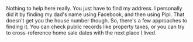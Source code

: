 Nothing to help here really.
You just have to find my address.
I personally did it by finding my dad's name using Facebook, and then using Pipl.
That doesn't get you the house number though. So, there's a few approaches to finding it.
You can check public records like property taxes, or you can try to cross-reference home sale dates with the next place I lived.
